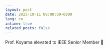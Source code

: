 ```yaml
---
layout: post
date: 2023-10-11 09:00:00+0900
lang: en
inline: true
related_posts: false
---
```


Prof. Koyama elevated to IEEE Senior Member 🎊